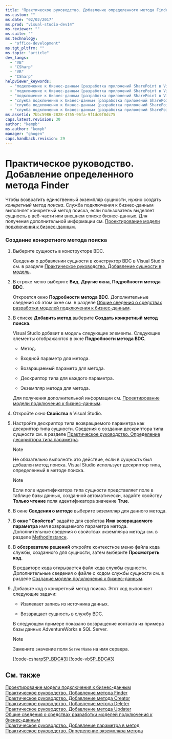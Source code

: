 ```yaml
---
title: "Практическое руководство. Добавление определенного метода Finder | Microsoft Docs"
ms.custom: ""
ms.date: "02/02/2017"
ms.prod: "visual-studio-dev14"
ms.reviewer: ""
ms.suite: ""
ms.technology: 
  - "office-development"
ms.tgt_pltfrm: ""
ms.topic: "article"
dev_langs: 
  - "VB"
  - "CSharp"
  - "VB"
  - "CSharp"
helpviewer_keywords: 
  - "подключение к бизнес-данным [разработка приложений SharePoint в Visual Studio], получение сущности"
  - "подключение к бизнес-данным [разработка приложений SharePoint в Visual Studio], возврат сущности"
  - "подключение к бизнес-данным [разработка приложений SharePoint в Visual Studio], Конкретный поиск"
  - "служба подключения к бизнес-данным [разработка приложений SharePoint в Visual Studio], получение сущности"
  - "служба подключения к бизнес-данным [разработка приложений SharePoint в Visual Studio], возврат сущности"
  - "служба подключения к бизнес-данным [разработка приложений SharePoint в Visual Studio], Конкретный поиск"
ms.assetid: 7bbc5986-2828-4755-96fa-9f1dc0f8dc75
caps.latest.revision: 30
author: "kempb"
ms.author: "kempb"
manager: "ghogen"
caps.handback.revision: 29
---
```

# Практическое руководство. Добавление определенного метода Finder
  Чтобы возвратить единственный экземпляр сущности, нужно создать *конкретный метод поиска*.  Служба подключения к бизнес\-данным выполняет конкретный метод поиска, если пользователь выделяет сущность в веб\-части или внешнем списке бизнес\-данных.  Для получения дополнительной информации см. [Проектирование модели подключения к бизнес-данным](../sharepoint/designing-a-business-data-connectivity-model.md).  
  
### Создание конкретного метода поиска  
  
1.  Выберите сущность в конструкторе BDC.  
  
     Сведения о добавлении сущности в конструктор BDC в Visual Studio см. в разделе [Практическое руководство. Добавление сущности в модель](../sharepoint/how-to-add-an-entity-to-a-model.md).  
  
2.  В строке меню выберите **Вид**, **Другие окна**, **Подробности метода BDC**.  
  
     Откроется окно **Подробности метода BDC**.  Дополнительные сведения об этом окне см. в разделе [Общие сведения о средствах разработки моделей подключения к бизнес-данным](../sharepoint/bdc-model-design-tools-overview.md).  
  
3.  В списке **Добавить метод** выберите **Создать конкретный метод поиска**.  
  
     Visual Studio добавит в модель следующие элементы.  Следующие элементы отображаются в окне **Подробности метода BDC**.  
  
    -   Метод.  
  
    -   Входной параметр для метода.  
  
    -   Возвращаемый параметр для метода.  
  
    -   Дескриптор типа для каждого параметра.  
  
    -   Экземпляр метода для метода.  
  
     Для получения дополнительной информации см. [Проектирование модели подключения к бизнес-данным](../sharepoint/designing-a-business-data-connectivity-model.md).  
  
4.  Откройте окно **Свойства** в Visual Studio.  
  
5.  Настройте дескриптор типа возвращаемого параметра как дескриптор типа сущности.  Сведения о создании дескриптора типа сущности см. в разделе [Практическое руководство. Определение дескриптора типа параметра](../sharepoint/how-to-define-the-type-descriptor-of-a-parameter.md).  
  
    > [!NOTE]  
    >  Не обязательно выполнять это действие, если в сущность был добавлен метод поиска.  Visual Studio использует дескриптор типа, определенный в методе поиска.  
  
    > [!NOTE]  
    >  Если поле идентификатора типа сущности представляет поле в таблице базы данных, созданной автоматически, задайте свойству **Только чтение** поля идентификатора значение **True**.  
  
6.  В окне **Сведения о методе** выберите экземпляр для данного метода.  
  
7.  В **окне "Свойства"** задайте для свойства **Имя возвращаемого параметра** имя возвращаемого параметра метода.  Дополнительные сведения о свойствах экземпляра метода см. в разделе [MethodInstance](http://go.microsoft.com/fwlink/?LinkID=169282).  
  
8.  В **обозревателе решений** откройте контекстное меню файла кода службы, созданного для сущности, затем выберите **Просмотреть код**.  
  
     В редакторе кода открывается файл кода службы сущности.  Дополнительные сведения о файле с кодом службы сущности см. в разделе [Создание модели подключения к бизнес-данным](../sharepoint/creating-a-business-data-connectivity-model.md).  
  
9. Добавьте код в конкретный метод поиска.  Этот код выполняет следующие задачи:  
  
    -   Извлекает запись из источника данных.  
  
    -   Возвращает сущность в службу BDC.  
  
     В следующем примере показано возвращение контакта из примера базы данных AdventureWorks в SQL Server.  
  
    > [!NOTE]  
    >  Замените значение поля `ServerName` на имя сервера.  
  
     [!code-csharp[SP_BDC#3](../snippets/csharp/VS_Snippets_OfficeSP/sp_bdc/CS/bdcmodel1/contactservice.cs#3)]
     [!code-vb[SP_BDC#3](../snippets/visualbasic/VS_Snippets_OfficeSP/sp_bdc/VB/bdcmodel1/contactservice.vb#3)]  
  
## См. также  
 [Проектирование модели подключения к бизнес-данным](../sharepoint/designing-a-business-data-connectivity-model.md)   
 [Практическое руководство. Добавление метода Finder](../sharepoint/how-to-add-a-finder-method.md)   
 [Практическое руководство. Добавление метода Creator](../sharepoint/how-to-add-a-creator-method.md)   
 [Практическое руководство. Добавление метода Deleter](../sharepoint/how-to-add-a-deleter-method.md)   
 [Практическое руководство. Добавление метода Updater](../sharepoint/how-to-add-an-updater-method.md)   
 [Общие сведения о средствах разработки моделей подключения к бизнес-данным](../sharepoint/bdc-model-design-tools-overview.md)   
 [Практическое руководство. Добавление параметра в метод](../sharepoint/how-to-add-a-parameter-to-a-method.md)   
 [Практическое руководство. Определение экземпляра метода](../sharepoint/how-to-define-a-method-instance.md)  
  
  